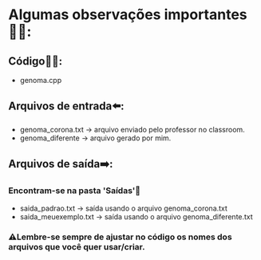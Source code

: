 # Algumas observações importantes🕵🏽:

## Código🐱‍💻:
* genoma.cpp
## Arquivos de entrada⬅️:
* genoma_corona.txt -> arquivo enviado pelo professor no classroom.
* genoma_diferente -> arquivo gerado por mim.
## Arquivos de saída➡️:
### Encontram-se na pasta 'Saídas'📁
* saida_padrao.txt -> saída usando o arquivo genoma_corona.txt
* saida_meuexemplo.txt -> saída usando o arquivo genoma_diferente.txt
### ⚠️Lembre-se sempre de ajustar no código os nomes dos arquivos que você quer usar/criar.
